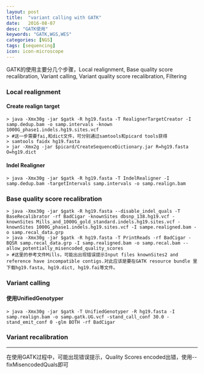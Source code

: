 ```yaml
---
layout: post
title:  "variant calling with GATK"
date:   2016-08-07
desc: "GATK使用"
keywords: "GATK,WGS,WES"
categories: [NGS]
tags: [sequencing]
icon: icon-microscope
---
```


GATK的使用主要分几个步骤，Local realignment, Base quality score recalibration, Variant calling, Variant quality score recalibration, Filtering

### Local realignment

#### Create realign target

	> java -Xmx30g -jar $gatk -R hg19.fasta -T RealignerTargetCreator -I samp.dedup.bam -o samp.intervals -known 1000G_phase1.indels.hg19.sites.vcf
	> #这一步需要fai,和dict文件，可分别通过samtools和picard tools获得
	> samtools faidx hg19.fasta
	> jar -Xmx2g -jar $picard/CreateSequenceDictionary.jar R=hg19.fasta O=hg19.dict

#### Indel Realigner

	> java -Xmx30g -jar $gatk -R hg19.fasta -T IndelRealigner -I samp.dedup.bam -targetIntervals samp.intervals -o samp.realign.bam
	
### Base quality score recalibration
	> java -Xmx30g -jar $gatk -R hg19.fasta --disable_indel_quals -T BaseRecalibrator -rf BadCigar -knownSites dbsnp_138.hg19.vcf -knownSites Mills_and_1000G_gold_standard.indels.hg19.sites.vcf -knownSites 1000G_phase1.indels.hg19.sites.vcf -I sampe.realigned.bam -o samp.recal_data.grp 
	> java -Xmx30g -jar $gatk -R hg19.fasta -T PrintReads -rf BadCigar -BQSR samp.recal_data.grp -I samp.realigned.bam -o samp.recal.bam --allow_potentially_misencoded_quality_scores 
	> #这里的参考文件Mills，可能出出现错误提示Input files knownSites2 and reference have incompatible contigs.对此应该是要在GATK resource bundle 里下载hg19.fasta, hg19.dict, hg19.fai等文件。

### Variant calling

#### 使用UnifiedGenotyper

	> java -Xmx30g -jar $gatk -T UnifiedGenotyper -R hg19.fasta -I samp.realign.bam -o samp.gatk.UG.vcf -stand_call_conf 30.0 -stand_emit_conf 0 -glm BOTH -rf BadCigar


### Variant recalibration

-----------------------------------
在使用GATK过程中，可能出现错误提示，Quality Scores encoded出错，使用--fixMisencodedQuals即可





